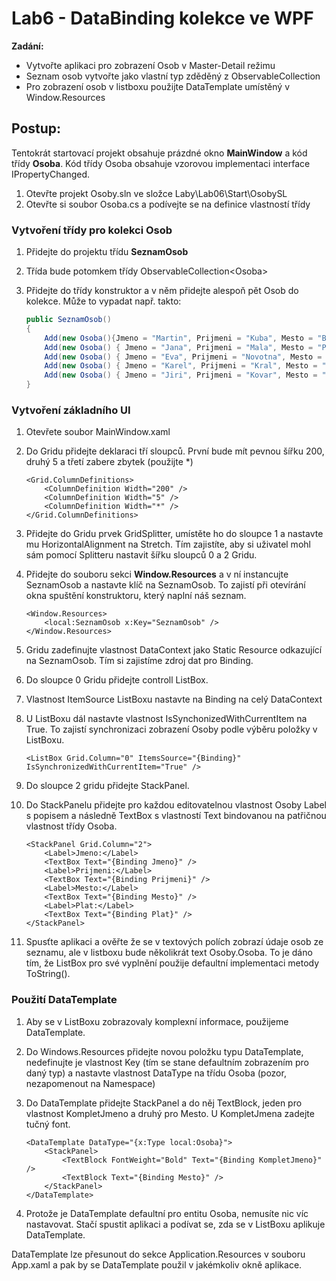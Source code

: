 # Lab6 - DataBinding kolekce ve WPF

**Zadání:**

- Vytvořte aplikaci pro zobrazení Osob v Master-Detail režimu
- Seznam osob vytvořte jako vlastní typ zděděný z ObservableCollection<T>
- Pro zobrazení osob v listboxu použijte DataTemplate umístěný v Window.Resources

## Postup:

Tentokrát startovací projekt obsahuje prázdné okno **MainWindow** a kód třídy **Osoba**. Kód třídy Osoba obsahuje vzorovou implementaci interface IPropertyChanged.

1. Otevřte projekt Osoby.sln ve složce Laby\Lab06\Start\OsobySL
1. Otevřte si soubor Osoba.cs a podívejte se na definice vlastností třídy

### Vytvoření třídy pro kolekci Osob

1. Přidejte do projektu třídu **SeznamOsob**
1. Třída bude potomkem třídy ObservableCollection\<Osoba>
1. Přidejte do třídy konstruktor a v něm přidejte alespoň pět Osob do kolekce. Může to vypadat např. takto:

    ```csharp
    public SeznamOsob()
    {
        Add(new Osoba(){Jmeno = "Martin", Prijmeni = "Kuba", Mesto = "Brno", Plat = 35000});
        Add(new Osoba() { Jmeno = "Jana", Prijmeni = "Mala", Mesto = "Praha", Plat = 40000 });
        Add(new Osoba() { Jmeno = "Eva", Prijmeni = "Novotna", Mesto = "Prerov", Plat = 38000 });
        Add(new Osoba() { Jmeno = "Karel", Prijmeni = "Kral", Mesto = "Ostrava", Plat = 28000 });
        Add(new Osoba() { Jmeno = "Jiri", Prijmeni = "Kovar", Mesto = "Liberec", Plat = 52000 });
    }
    ```

### Vytvoření základního UI

1. Otevřete soubor MainWindow.xaml
1. Do Gridu přidejte deklaraci tří sloupců. První bude mít pevnou šířku 200, druhý 5 a třetí zabere zbytek (použijte *)

    ```
    <Grid.ColumnDefinitions>
        <ColumnDefinition Width="200" />
        <ColumnDefinition Width="5" />
        <ColumnDefinition Width="*" />
    </Grid.ColumnDefinitions>
    ```

1. Přidejte do Gridu prvek GridSplitter, umístěte ho do sloupce 1 a nastavte mu HorizontalAlignment na Stretch. Tím zajistíte, aby si uživatel mohl sám pomocí Splitteru nastavit šířku sloupců 0 a 2 Gridu.
1. Přidejte do souboru sekci **Window.Resources** a v ní instancujte SeznamOsob a nastavte klíč na SeznamOsob. To zajistí při otevírání okna spuštění konstruktoru, který naplní náš seznam.

    ```
    <Window.Resources>
        <local:SeznamOsob x:Key="SeznamOsob" />
    </Window.Resources>
    ```

1. Gridu zadefinujte vlastnost DataContext jako Static Resource odkazující na SeznamOsob. Tím si zajistíme zdroj dat pro Binding.
1. Do sloupce 0 Gridu přidejte controll ListBox.
1. Vlastnost ItemSource ListBoxu nastavte na Binding na celý DataContext
1. U ListBoxu dál nastavte vlastnost IsSynchonizedWithCurrentItem na True. To zajistí synchronizaci zobrazení Osoby podle výběru položky v ListBoxu.

    ```
    <ListBox Grid.Column="0" ItemsSource="{Binding}" IsSynchronizedWithCurrentItem="True" />
    ```

1. Do sloupce 2 gridu přidejte StackPanel.
1. Do StackPanelu přidejte pro každou editovatelnou vlastnost Osoby Label s popisem a následně TextBox s vlastností Text bindovanou na patřičnou vlastnost třídy Osoba.

    ```
    <StackPanel Grid.Column="2">
        <Label>Jmeno:</Label>
        <TextBox Text="{Binding Jmeno}" />
        <Label>Prijmeni:</Label>
        <TextBox Text="{Binding Prijmeni}" />
        <Label>Mesto:</Label>
        <TextBox Text="{Binding Mesto}" />
        <Label>Plat:</Label>
        <TextBox Text="{Binding Plat}" />
    </StackPanel>
    ```

1. Spusťte aplikaci a ověřte že se v textových polích zobrazí údaje osob ze seznamu, ale v listboxu bude několikrát text Osoby.Osoba. To je dáno tím, že ListBox pro své vyplnění použije defaultní implementaci metody ToString().

### Použití DataTemplate

1. Aby se v ListBoxu zobrazovaly komplexní informace, použijeme DataTemplate.
1. Do Windows.Resources přidejte novou položku typu DataTemplate, nedefinujte je vlastnost Key (tím se stane defaultním zobrazením pro daný typ) a nastavte vlastnost DataType na třídu Osoba (pozor, nezapomenout na Namespace)
1. Do DataTemplate přidejte StackPanel a do něj TextBlock, jeden pro vlastnost KompletJmeno a druhý pro Mesto. U KompletJmena zadejte tučný font.

    ```
    <DataTemplate DataType="{x:Type local:Osoba}">
        <StackPanel>
            <TextBlock FontWeight="Bold" Text="{Binding KompletJmeno}" />
            <TextBlock Text="{Binding Mesto}" />
        </StackPanel>
    </DataTemplate>
    ```

1. Protože je DataTemplate defaultní pro entitu Osoba, nemusíte nic víc nastavovat. Stačí spustit aplikaci a podívat se, zda se v ListBoxu aplikuje DataTemplate.

DataTemplate lze přesunout do sekce Application.Resources v souboru App.xaml a pak by se DataTemplate použil v jakémkoliv okně aplikace.